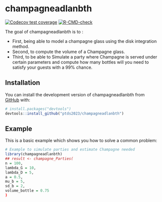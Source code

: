 
# champagneadlanbth

<!-- badges: start -->
[![Codecov test coverage](https://codecov.io/gh/ptds2023/champagneadlanbth/branch/master/graph/badge.svg)](https://app.codecov.io/gh/ptds2023/champagneadlanbth?branch=master)
[![R-CMD-check](https://github.com/ptds2023/champagneadlanbth/actions/workflows/R-CMD-check.yaml/badge.svg)](https://github.com/ptds2023/champagneadlanbth/actions/workflows/R-CMD-check.yaml)
<!-- badges: end -->

The goal of champagneadlanbth is to : 
- First, being able to model a champagne glass using the disk integration method.
- Second, to compute the volume of a Champagne glass.
- Third, to be able to Simulate a party where Champagne is served under certain parameters and compute how many bottles will you need to satisfy your guests with a 99% chance. 

## Installation

You can install the development version of champagneadlanbth from [GitHub](https://github.com/) with:

``` r
# install.packages("devtools")
devtools::install_github("ptds2023/champagneadlanbth")
```

## Example

This is a basic example which shows you how to solve a common problem:

``` r
# Example to simulate parties and estimate Champagne needed
library(champagneadlanbth)
## result <- champagne_Parties(
n = 100,
lambda_G = 10,
lambda_D = 5,
a = 0.5,
mu_b = 5,
sd_b = 2,
volume_bottle = 0.75
)
```

